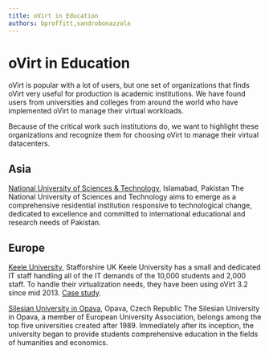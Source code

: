 ```yaml
---
title: oVirt in Education
authors: bproffitt,sandrobonazzola
---
```


<!-- TODO: Content review -->

# oVirt in Education

oVirt is popular with a lot of users, but one set of organizations that finds oVirt very useful for production is academic institutions. We have found users from universities and colleges from around the world who have implemented oVirt to manage their virtual workloads.

Because of the critical work such institutions do, we want to highlight these organizations and recognize them for choosing oVirt to manage their virtual datacenters.

## Asia

[National University of Sciences & Technology](//nust.edu.pk/Pages/Default.aspx), Islamabad, Pakistan
The National University of Sciences and Technology aims to emerge as a comprehensive residential institution responsive to technological change, dedicated to excellence and committed to international educational and research needs of Pakistan.

## Europe

[Keele University](//www.keele.ac.uk/), Stafforshire UK
Keele University has a small and dedicated IT staff handling all of the IT demands of the 10,000 students and 2,000 staff. To handle their virtualization needs, they have been using oVirt 3.2 since mid 2013. [Case study](/community/user-stories/keele-university-case-study/).

[Silesian University in Opava](//www.slu.cz/slu/en), Opava, Czech Republic
The Silesian University in Opava, a member of European University Association, belongs among the top five universities created after 1989. Immediately after its inception, the university began to provide students comprehensive education in the fields of humanities and economics.
